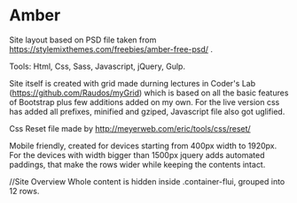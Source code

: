 # Amber
Site layout based on PSD file taken from https://stylemixthemes.com/freebies/amber-free-psd/ .

Tools: Html, Css, Sass, Javascript, jQuery, Gulp.

Site itself is created with grid made durning lectures in Coder's Lab (https://github.com/Raudos/myGrid) which is based
on all the basic features of Bootstrap plus few additions added on my own. For the live version css has added all prefixes,
minified and gziped, Javascript file also got uglified.

Css Reset file made by http://meyerweb.com/eric/tools/css/reset/

Mobile friendly, created for devices starting from 400px width to 1920px. For the devices
with width bigger than 1500px jquery adds automated paddings, that make the rows wider while keeping the contents intact.

//Site Overview
Whole content is hidden inside .container-flui, grouped into 12 rows. 
